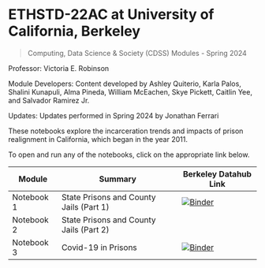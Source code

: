# ETHSTD-22AC at University of California, Berkeley

> Computing, Data Science & Society (CDSS) Modules - Spring 2024

Professor: Victoria E. Robinson

Module Developers: Content developed by Ashley Quiterio, Karla Palos, Shalini Kunapuli, Alma Pineda, William McEachen, Skye Pickett, Caitlin Yee, and Salvador Ramirez Jr.

Updates: Updates performed in Spring 2024 by Jonathan Ferrari

These notebooks explore the incarceration trends and impacts of prison realignment in California, which began in the year 2011.

To open and run any of the notebooks, click on the appropriate link below.

| Module | Summary |Berkeley Datahub Link|
|---|---|---|
| Notebook 1    | State Prisons and County Jails (Part 1)               | [![Binder](https://img.shields.io/badge/Launch-UCB%20Datahub-blue.svg)](https://datahub.berkeley.edu/hub/user-redirect/git-pull?repo=https%3A%2F%2Fgithub.com%2Fds-modules%2FETHSTD-22AC&urlpath=tree%2FETHSTD-22AC-SP23%2FLecture_1.ipynb&branch=main) |
| Notebook 2  | State Prisons and County Jails (Part 2)            | | [![Binder](https://img.shields.io/badge/Launch-UCB%20Datahub-blue.svg)](https://datahub.berkeley.edu/hub/user-redirect/git-pull?repo=https%3A%2F%2Fgithub.com%2Fds-modules%2FETHSTD-22AC&urlpath=tree%2FETHSTD-22AC-SP23%2FLecture_2.ipynb&branch=main)
| Notebook 3    | Covid-19 in Prisons                                  | [![Binder](https://img.shields.io/badge/Launch-UCB%20Datahub-blue.svg)](https://datahub.berkeley.edu/hub/user-redirect/git-pull?repo=https%3A%2F%2Fgithub.com%2Fds-modules%2FETHSTD-22AC&urlpath=tree%2FETHSTD-22AC-SP23%2FLecture_3.ipynb&branch=main)
